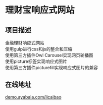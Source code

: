 # 理财宝响应式网站
## 项目描述  
金融理财响应式网站  
使用gulp进行css和js的整合和压缩  
使用第三方插件Owl Carousel实现网页轮播图  
使用picture标签实现响应式图片  
使用第三方插件picturefill实现响应式图片的兼容  
## 在线地址  
[demo.ayabala.com/licaibao](demo.ayabala.com/licaibao)